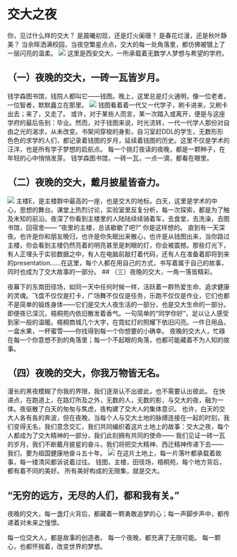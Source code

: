 ﻿# 交大之夜
你，见过什么样的交大？
是晨曦初现，还是灯火阑珊？
是春花烂漫，还是秋叶静美？
当余晖洒满校园，当夜空繁星点点，交大的每一处角落里，都仿佛被镀上了一层闪亮的温柔。
<img src="https://i.postimg.cc/kGfTvvkS/image.webp">
这里是西安交大，一所承载着无数学人梦想与希望的学府。
## （一）夜晚的交大，一砖一瓦皆岁月。
钱学森图书馆，钱院人都叫它——钱图。晚上，这里总是灯火通明，像一位老者，一位智者，默默矗立在那里。
<img src="https://i.postimg.cc/RFmGrYmf/image.webp">
钱图看着着一代又一代学子，刷卡进来，又刷卡出去；来了，又走了。
或许，对于某些人而言，某一次踏入或离开，便是与这座学府的最后告别：毕业。然而，对于钱图来说，时光流转，一代一代学人那份对自由之光的渴求，从未改变。书架间穿梭的身影，自习室赶DDL的学生，无数形形色色的求学的人们，都记录着钱图的岁月，延续着钱图的历史。这里不仅是学术的汪洋，也是所有学子梦想的启航点。
每一个挑灯夜读的夜晚，都是一颗种子，在年轻的心中悄悄发芽。
钱学森图书馆，一砖一瓦，一点一滴，都看在眼里。
## （二）夜晚的交大，戴月披星皆奋力。
<img src="https://i.postimg.cc/25Dn3BtN/image.webp">
主楼E，是主楼群中最高的一座，也是交大的地标。白天，这里是学术的中心，思想的舞台。课堂上热烈讨论，实验室里反复分析，每一次探索，都是为了触及未知的前沿。夜深了你看到主楼里的人陆陆续续骑着车，去食堂，去洗澡，去图书馆，回宿舍——
“夜里的主楼，总该歇歇了吧?”
你是这样想的。
直到有一天深夜。也许是你和朋友晚归，也许是你失眠出来散心，也许是从钱图出来，当你路过主楼，你会看到主楼仍然亮着的明亮甚至是刺眼的灯，你会被震撼。那些灯光下，有人正埋头于实验数据之中，有人在电脑前敲打着代码，还有人在准备着即将到来的presentation……在这里，每个人都在用自己的方式，书写着属于自己的故事，同时也成为了交大故事的一部分。
## （三）夜晚的交大，一角一落皆精彩。

夜幕下的东南田径场，如同一天中任何时候一样，活跃着一群热爱生命、追求健康的灵魂。飞盘不仅仅是打卡，广场舞不仅仅是任务，乐跑不仅仅是作业，它们也都不是简单的锻炼身体——它们是交大人夜生活的一部分，也是交大生命的一部分。
即便夜已深沉，梧桐苑内依旧散发着香气。一句简单的“同学你好”，足以让人感受到家一般的温暖。梧桐商城几个大字，在霓虹灯的照耀下依旧闪亮。一件日用品，一盒水果，一杯蜜雪——你找得到每一个你想要的小确幸。
夜晚的交大人，忙碌在每一个你意想不到的角落里；每一个不起眼的角落，也都可能藏着不为人知的故事。
## （四）夜晚的交大，你我万物皆无名。

漫长的黑夜模糊了你我的界限，我们逐渐认不出彼此，也不需要认出彼此。
在快递点，在跑道上，在路灯所及之外，无数的人，无数的影，与交大的夜，融为一体。夜驱散了白天的匆匆与焦虑，夜构建了交大人的集体意识。
也许，白天的交大人各有各的奔波，但在夜晚，当每个人与交大土地的脉搏连接在一起的时刻，我们变得无名，我们意念交汇，我们共同编织着这片土地上的故事：交大之夜，每个人都成为了交大精神的一部分，我们此刻拥有共同的使命——
我们见证一砖一瓦的岁月，我们不断戴月披星的奋斗，我们将把交大精神、西迁精神传递下去——
我们，要为祖国健康地奋斗五十年。
<img src="https://i.postimg.cc/8z86n6Nf/image.webp">
在这片土地上，每一片落叶都承载着故事，每一缕清风都诉说着过往。
钱图，主楼，田径场，梧桐苑，每个地方背后，都有着不同的美好。
所有美好构成的无限集，就是交大。

## “无穷的远方，无尽的人们，都和我有关。”
夜晚的交大，每一盏灯火背后，都藏着一颗勇敢追梦的心；每一声脚步声中，都传递着对未来之憧憬。

每一位交大人，都是故事的创造者。
每一个夜晚，都充满了无限可能。
每一颗心，也都怀揣着，改变世界的梦想。
